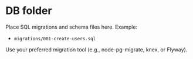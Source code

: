 # DB folder

Place SQL migrations and schema files here. Example:
- `migrations/001-create-users.sql`

Use your preferred migration tool (e.g., node-pg-migrate, knex, or Flyway).
